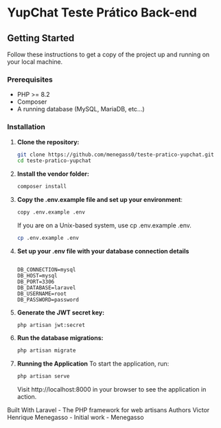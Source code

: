 # YupChat Teste Prático Back-end

## Getting Started

Follow these instructions to get a copy of the project up and running on your local machine.

### Prerequisites

- PHP >= 8.2
- Composer
- A running database (MySQL, MariaDB, etc...)

### Installation


1. **Clone the repository:**
   ```bash
   git clone https://github.com/menegass0/teste-pratico-yupchat.git
   cd teste-pratico-yupchat
2. **Install the vendor folder:**
   ```bash
   composer install
3.  **Copy the .env.example file and set up your environment**:
    ```bash
    copy .env.example .env
    ```
    If you are on a Unix-based system, use cp .env.example .env.
    ```bash
    cp .env.example .env
    ```

4.  **Set up your .env file with your database connection details**
    ```bash.
    
    DB_CONNECTION=mysql
    DB_HOST=mysql
    DB_PORT=3306
    DB_DATABASE=laravel
    DB_USERNAME=root
    DB_PASSWORD=password

5. **Generate the JWT secret key:**
    ```bash.
    php artisan jwt:secret
6. **Run the database migrations:**
    ```bash
    php artisan migrate
7. **Running the Application**
To start the application, run:
    ```bash
    php artisan serve
    ```
    Visit http://localhost:8000 in your browser to see the application in action.

Built With
Laravel - The PHP framework for web artisans
Authors
Victor Henrique Menegasso - Initial work - Menegasso



